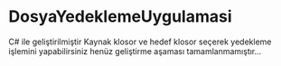 # DosyaYedeklemeUygulamasi 
C# ile geliştirilmiştir 
Kaynak klosor ve hedef klosor seçerek yedekleme işlemini yapabilirsiniz henüz geliştirme aşaması tamamlanmamıştır...

 
 
